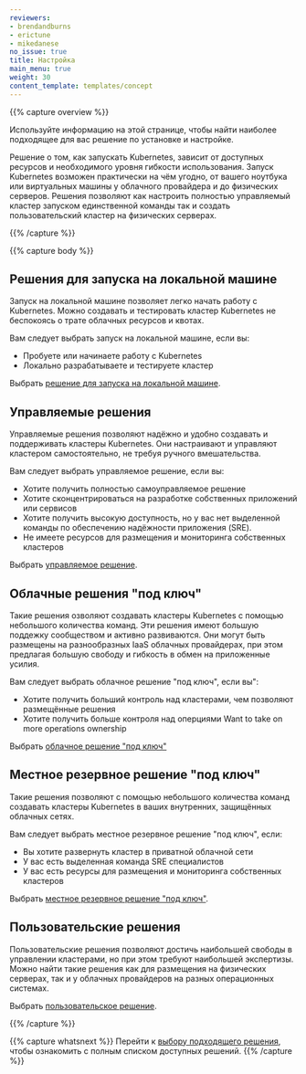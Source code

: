 ```yaml
---
reviewers:
- brendandburns
- erictune
- mikedanese
no_issue: true
title: Настройка
main_menu: true
weight: 30
content_template: templates/concept
---
```


{{% capture overview %}}

Используйте информацию на этой странице, чтобы найти наиболее подходящее для вас решение по установке и настройке.

Решение о том, как запускать Kubernetes, зависит от доступных ресурсов и необходимого уровня гибкости использования. Запуск Kubernetes возможен практически на чём угодно, от вашего ноутбука или виртуальных машины у облачного провайдера и до физических серверов. Решения позволяют как настроить полностью управляемый кластер запуском единственной команды так и создать пользовательский кластер на физических серверах. 

{{% /capture %}}

{{% capture body %}}

## Решения для запуска на локальной машине

Запуск на локальной машине позволяет легко начать работу с Kubernetes. Можно создавать и тестировать кластер Kubernetes не беспокоясь о трате облачных ресурсов и квотах.

Вам следует выбрать запуск на локальной машине, если вы:

* Пробуете или начинаете работу с Kubernetes
* Локально разрабатываете и тестируете кластер

Выбрать [решение для запуска на локальной машине](/docs/setup/pick-right-solution/#local-machine-solutions).

## Управляемые решения

Управляемые решения позволяют надёжно и удобно создавать и поддерживать кластеры Kubernetes. Они настраивают и управляют кластером самостоятельно, не требуя ручного вмешательства.  

Вам следует выбрать управляемое решение, если вы:

* Хотите получить полностью самоуправляемое решение
* Хотите сконцентрироваться на разработке собственных приложений или сервисов  
* Хотите получить высокую доступность, но у вас нет выделенной команды по обеспечению надёжности приложения (SRE).
* Не имеете ресурсов для размещения и мониторинга собственных кластеров

Выбрать [управляемое решение](/docs/setup/pick-right-solution/#hosted-solutions).

## Облачные решения "под ключ"


Такие решения озволяют создавать кластеры Kubernetes с помощью небольшого количества команд. Эти решения имеют большую поддежку сообществом и активно развиваются. Они могут быть размещены на разнообразных IaaS облачных провайдерах, при этом предлагая большую свободу и гибкость в обмен на приложенные усилия.

Вам следует выбрать облачное решение "под ключ", если вы":

* Хотите получить больший контроль над кластерами, чем позволяют размещённые решения
* Хотите получить больше контроля над оперциями Want to take on more operations ownership 

Выбрать [облачное решение "под ключ"](/docs/setup/pick-right-solution/#turnkey-cloud-solutions)

## Местное резервное решение "под ключ"

Такие решения позволяют с помощью небольшого количества команд создавать кластеры Kubernetes в ваших внутренних, защищённых облачных сетях.

Вам следует выбрать местное резервное решение "под ключ", если:

* Вы хотите развернуть кластер в приватной облачной сети
* У вас есть выделенная команда SRE специалистов
* У вас есть ресурсы для размещения и мониторинга собственных кластеров

Выбрать [местное резервное решение "под ключ"](/docs/setup/pick-right-solution/#on-premises-turnkey-cloud-solutions).

## Пользовательские решения

Пользовательские решения позволяют достичь наибольшей свободы в управлении кластерами, но при этом требуют наибольшей экспертизы. Можно найти такие решения как для размещения на физических серверах, так и у облачных провайдеров на разных операционных системах.

Выбрать [пользовательское решение](/docs/setup/pick-right-solution/#custom-solutions).

{{% /capture %}}

{{% capture whatsnext %}}
Перейти к [выбору подходящего решения](/docs/setup/pick-right-solution/), чтобы ознакомить с полным списком доступных решений.
{{% /capture %}}
